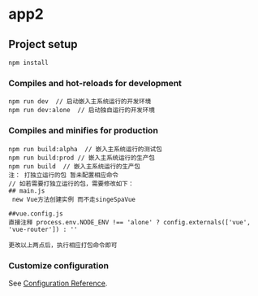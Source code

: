 # app2

## Project setup
```
npm install
```

### Compiles and hot-reloads for development
```
npm run dev  // 启动嵌入主系统运行的开发环境
npm run dev:alone  // 启动独自运行的开发环境
```

### Compiles and minifies for production
```
npm run build:alpha  // 嵌入主系统运行的测试包
npm run build:prod // 嵌入主系统运行的生产包
npm run build  // 嵌入主系统运行的生产包
注： 打独立运行的包 暂未配置相应命令
// 如若需要打独立运行的包，需要修改如下：
## main.js
 new Vue方法创建实例 而不走singeSpaVue

##vue.config.js
直接注释 process.env.NODE_ENV !== 'alone' ? config.externals(['vue', 'vue-router']) : ''

更改以上两点后，执行相应打包命令即可
```

### Customize configuration
See [Configuration Reference](https://cli.vuejs.org/config/).
